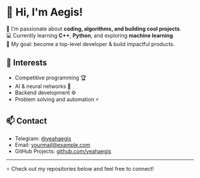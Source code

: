 # 👋 Hi, I'm Aegis!

🎯 I'm passionate about **coding, algorithms, and building cool projects**.  
💻 Currently learning **C++**, **Python**, and exploring **machine learning**.  
🚀 My goal: become a top-level developer & build impactful products.  

## 🧠 Interests
- Competitive programming 🏆  
- AI & neural networks 🤖  
- Backend development ⚙️  
- Problem solving and automation ⚡  

## 📫 Contact
- Telegram: [@yeahaegis](https://t.me/yeahaegis)
- Email: yourmail@example.com  
- GitHub Projects: [github.com/yeahaegis](https://github.com/yeahaegis)

---
⭐ Check out my repositories below and feel free to connect!

